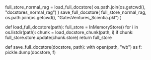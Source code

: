 full_store_normal_rag = load_full_docstore(
            os.path.join(os.getcwd(), "docstores_normal_rag")
        )
        save_full_docstore(
            full_store_normal_rag, os.path.join(os.getcwd(), "GatesVentures_Scientia.pkl")
        )

def load_full_docstore(path):
    full_store = InMemoryStore()
    for i in os.listdir(path):
        chunk = load_docstore_chunk(path, i)
        if chunk:
            full_store.store.update(chunk.store)
    return full_store


def save_full_docstore(docstore, path):
    with open(path, "wb") as f:
        pickle.dump(docstore, f)
